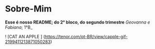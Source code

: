 # Sobre-Mim
**Esse é nosso README; do 2° bloco, do segundo trimestre**
_Geovanna e Fabiana_; 1°B_

! [CAT AN APPLE ] (https://tenor.com/pt-BR/view/capple-gif-2199411213871050283)
